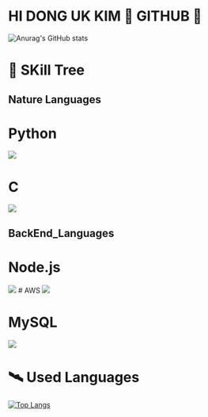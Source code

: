 #  HI DONG UK KIM 🌟 GITHUB 🌟



![Anurag's GitHub stats](https://github-readme-stats.vercel.app/api?username=UnivDonguk22&theme=blue-green)

# 🚀 SKill Tree
## Nature Languages
# Python
<img src="https://img.shields.io/badge/Python-3766AB?style=flat-square&logo=Python&logoColor=white"/>

# C
<img src="https://img.shields.io/badge/C-A8B9CC?style=flat-square&logo=C&logoColor=white"/>

## BackEnd_Languages
# Node.js
<img src="https://img.shields.io/badge/Node.js-339933?style=flat-square&logo=Node.js&logoColor=white"/>
# AWS
<img src="https://img.shields.io/badge/AWS-ff7f00?style=flat-square&logo=Amazon AWS&logoColor=white"/>

# MySQL
<img src="https://img.shields.io/badge/AWS-ff7f00?style=flat-square&logo=Amazon AWS&logoColor=white"/>

# 

# 🛰 Used Languages
[![Top Langs](https://github-readme-stats.vercel.app/api/top-langs/?username=UnivDonguk22&layout=compact&theme=vision-friendly-dark&langs_count=3)](https://github.com/anuraghazra/github-readme-stats)
